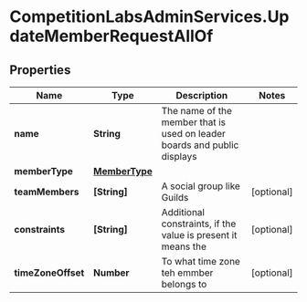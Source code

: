 # CompetitionLabsAdminServices.UpdateMemberRequestAllOf

## Properties

Name | Type | Description | Notes
------------ | ------------- | ------------- | -------------
**name** | **String** | The name of the member that is used on leader boards and public displays | 
**memberType** | [**MemberType**](MemberType.md) |  | 
**teamMembers** | **[String]** | A social group like Guilds | [optional] 
**constraints** | **[String]** | Additional constraints, if the value is present it means the | [optional] 
**timeZoneOffset** | **Number** | To what time zone teh emmber belongs to | [optional] 


